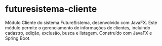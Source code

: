 # futuresistema-cliente
Módulo Cliente do sistema FutureSistema, desenvolvido com JavaFX. Este módulo permite o gerenciamento de informações de clientes, incluindo cadastro, edição, exclusão, busca e listagem. Construído com JavaFX e Spring Boot.

